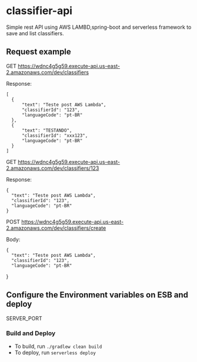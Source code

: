 # classifier-api

Simple rest API using AWS LAMBD,spring-boot and serverless framework to save and list classifiers. 

## Request example

GET https://wdnc4g5g59.execute-api.us-east-2.amazonaws.com/dev/classifiers


Response:

    [
      {
          "text": "Teste post AWS Lambda",
          "classifierId": "123",
          "languageCode": "pt-BR"
      },
      {
          "text": "TESTANDO",
          "classifierId": "xxx123",
          "languageCode": "pt-BR"
      }
    ]

GET https://wdnc4g5g59.execute-api.us-east-2.amazonaws.com/dev/classifiers/123


Response:

    {
      "text": "Teste post AWS Lambda",
      "classifierId": "123",
      "languageCode": "pt-BR"
    }

POST https://wdnc4g5g59.execute-api.us-east-2.amazonaws.com/dev/classifiers/create


Body:

    {
      "text": "Teste post AWS Lambda",
      "classifierId": "123",
      "languageCode": "pt-BR"
   }

## Configure the Environment variables on ESB and deploy

SERVER_PORT

### Build and Deploy
- To build, run `./gradlew clean build`
- To deploy, run `serverless deploy`
